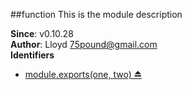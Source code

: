 <a name="module_function"></a>
##function
This is the module description

**Since**: v0.10.28  
**Author**: Lloyd <75pound@gmail.com>  
**Identifiers**

  * [module.exports(one, two) ⏏](#module_function)

